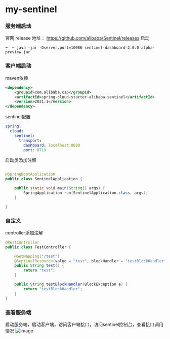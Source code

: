 # my-sentinel

### 服务端启动

官网 release 地址： https://github.com/alibaba/Sentinel/releases
启动
```
➜  ~ java -jar -Dserver.port=10086 sentinel-dashboard-2.0.0-alpha-preview.jar

```
### 客户端启动

maven依赖

```xml
<dependency>
    <groupId>com.alibaba.csp</groupId>
    <artifactId>spring-cloud-starter-alibaba-sentinel</artifactId>
    <version>2021.1</version>
</dependency>
```
sentinel配置
```yaml
spring:
  cloud:
    sentinel:
      transport:
        dashboard: localhost:8080
        port: 8719
```
启动类添加注解
```java

@SpringBootApplication
public class SentinelApplication {

    public static void main(String[] args) {
        SpringApplication.run(SentinelApplication.class, args);
    }

}
```

### 自定义


controller添加注解
```java
@RestController
public class TestController {

    @GetMapping("/test")
    @SentinelResource(value = "test", blockHandler = "testBlockHandler")
    public String test() {
        return "test";
    }

    public String testBlockHandler(BlockException e) {
        return "testBlockHandler";
    }
}
```

### 查看服务端
启动服务端，启动客户端，访问客户端接口，访问sentinel控制台，查看接口调用情况
![image](https://github.com/houdq/blog/assets/9412449/141f2995-2033-4c23-92dc-bb83a307a875)
